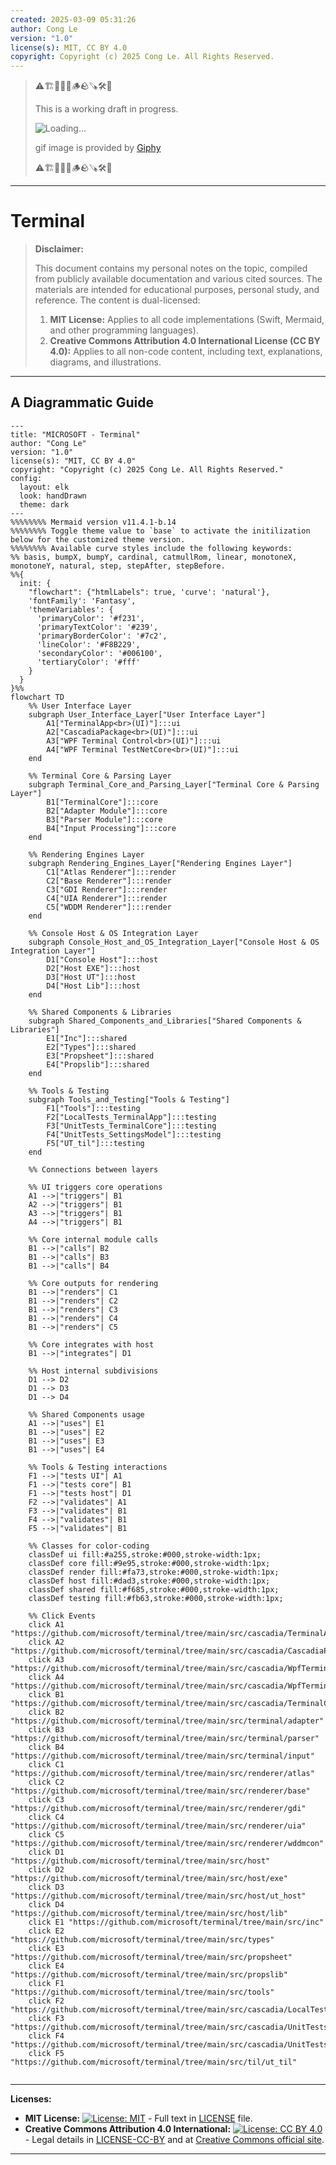 ```yaml
---
created: 2025-03-09 05:31:26
author: Cong Le
version: "1.0"
license(s): MIT, CC BY 4.0
copyright: Copyright (c) 2025 Cong Le. All Rights Reserved.
---
```


> ⚠️🏗️🚧🦺🧱🪵🪨🪚🛠️👷
> 
> This is a working draft in progress.
> 
> ![Loading...](https://media3.giphy.com/media/v1.Y2lkPTc5MGI3NjExa2F4MzJmaXMza3NyYmV5bDdyY3NkN3VzdG5md3U1Mmd1eXo1c3A2aCZlcD12MV9pbnRlcm5hbF9naWZfYnlfaWQmY3Q9Zw/l0MYBnaQSrJkgKDLO/giphy.gif)
> 
> gif image is provided by [Giphy](https://giphy.com)
> 
> ⚠️🏗️🚧🦺🧱🪵🪨🪚🛠️👷

----


# Terminal
> **Disclaimer:**
>
> This document contains my personal notes on the topic,
> compiled from publicly available documentation and various cited sources.
> The materials are intended for educational purposes, personal study, and reference.
> The content is dual-licensed:
> 1. **MIT License:** Applies to all code implementations (Swift, Mermaid, and other programming languages).
> 2. **Creative Commons Attribution 4.0 International License (CC BY 4.0):** Applies to all non-code content, including text, explanations, diagrams, and illustrations.
---


## A Diagrammatic Guide 




```mermaid
---
title: "MICROSOFT - Terminal"
author: "Cong Le"
version: "1.0"
license(s): "MIT, CC BY 4.0"
copyright: "Copyright (c) 2025 Cong Le. All Rights Reserved."
config:
  layout: elk
  look: handDrawn
  theme: dark
---
%%%%%%%% Mermaid version v11.4.1-b.14
%%%%%%%% Toggle theme value to `base` to activate the initilization below for the customized theme version.
%%%%%%%% Available curve styles include the following keywords:
%% basis, bumpX, bumpY, cardinal, catmullRom, linear, monotoneX, monotoneY, natural, step, stepAfter, stepBefore.
%%{
  init: {
    "flowchart": {"htmlLabels": true, 'curve': 'natural'},
    'fontFamily': 'Fantasy',
    'themeVariables': {
      'primaryColor': '#f231',
      'primaryTextColor': '#239',
      'primaryBorderColor': '#7c2',
      'lineColor': '#F8B229',
      'secondaryColor': '#006100',
      'tertiaryColor': '#fff'
    }
  }
}%%
flowchart TD
    %% User Interface Layer
    subgraph User_Interface_Layer["User Interface Layer"]
        A1["TerminalApp<br>(UI)"]:::ui
        A2["CascadiaPackage<br>(UI)"]:::ui
        A3["WPF Terminal Control<br>(UI)"]:::ui
        A4["WPF Terminal TestNetCore<br>(UI)"]:::ui
    end

    %% Terminal Core & Parsing Layer
    subgraph Terminal_Core_and_Parsing_Layer["Terminal Core & Parsing Layer"]
        B1["TerminalCore"]:::core
        B2["Adapter Module"]:::core
        B3["Parser Module"]:::core
        B4["Input Processing"]:::core
    end

    %% Rendering Engines Layer
    subgraph Rendering_Engines_Layer["Rendering Engines Layer"]
        C1["Atlas Renderer"]:::render
        C2["Base Renderer"]:::render
        C3["GDI Renderer"]:::render
        C4["UIA Renderer"]:::render
        C5["WDDM Renderer"]:::render
    end

    %% Console Host & OS Integration Layer
    subgraph Console_Host_and_OS_Integration_Layer["Console Host & OS Integration Layer"]
        D1["Console Host"]:::host
        D2["Host EXE"]:::host
        D3["Host UT"]:::host
        D4["Host Lib"]:::host
    end

    %% Shared Components & Libraries
    subgraph Shared_Components_and_Libraries["Shared Components & Libraries"]
        E1["Inc"]:::shared
        E2["Types"]:::shared
        E3["Propsheet"]:::shared
        E4["Propslib"]:::shared
    end

    %% Tools & Testing
    subgraph Tools_and_Testing["Tools & Testing"]
        F1["Tools"]:::testing
        F2["LocalTests_TerminalApp"]:::testing
        F3["UnitTests_TerminalCore"]:::testing
        F4["UnitTests_SettingsModel"]:::testing
        F5["UT_til"]:::testing
    end

    %% Connections between layers

    %% UI triggers core operations
    A1 -->|"triggers"| B1
    A2 -->|"triggers"| B1
    A3 -->|"triggers"| B1
    A4 -->|"triggers"| B1

    %% Core internal module calls
    B1 -->|"calls"| B2
    B1 -->|"calls"| B3
    B1 -->|"calls"| B4

    %% Core outputs for rendering
    B1 -->|"renders"| C1
    B1 -->|"renders"| C2
    B1 -->|"renders"| C3
    B1 -->|"renders"| C4
    B1 -->|"renders"| C5

    %% Core integrates with host
    B1 -->|"integrates"| D1

    %% Host internal subdivisions
    D1 --> D2
    D1 --> D3
    D1 --> D4

    %% Shared Components usage
    A1 -->|"uses"| E1
    B1 -->|"uses"| E2
    B1 -->|"uses"| E3
    B1 -->|"uses"| E4

    %% Tools & Testing interactions
    F1 -->|"tests UI"| A1
    F1 -->|"tests core"| B1
    F1 -->|"tests host"| D1
    F2 -->|"validates"| A1
    F3 -->|"validates"| B1
    F4 -->|"validates"| B1
    F5 -->|"validates"| B1

    %% Classes for color-coding
    classDef ui fill:#a255,stroke:#000,stroke-width:1px;
    classDef core fill:#9e95,stroke:#000,stroke-width:1px;
    classDef render fill:#fa73,stroke:#000,stroke-width:1px;
    classDef host fill:#dad3,stroke:#000,stroke-width:1px;
    classDef shared fill:#f685,stroke:#000,stroke-width:1px;
    classDef testing fill:#fb63,stroke:#000,stroke-width:1px;

    %% Click Events
    click A1 "https://github.com/microsoft/terminal/tree/main/src/cascadia/TerminalApp"
    click A2 "https://github.com/microsoft/terminal/tree/main/src/cascadia/CascadiaPackage"
    click A3 "https://github.com/microsoft/terminal/tree/main/src/cascadia/WpfTerminalControl"
    click A4 "https://github.com/microsoft/terminal/tree/main/src/cascadia/WpfTerminalTestNetCore"
    click B1 "https://github.com/microsoft/terminal/tree/main/src/cascadia/TerminalCore"
    click B2 "https://github.com/microsoft/terminal/tree/main/src/terminal/adapter"
    click B3 "https://github.com/microsoft/terminal/tree/main/src/terminal/parser"
    click B4 "https://github.com/microsoft/terminal/tree/main/src/terminal/input"
    click C1 "https://github.com/microsoft/terminal/tree/main/src/renderer/atlas"
    click C2 "https://github.com/microsoft/terminal/tree/main/src/renderer/base"
    click C3 "https://github.com/microsoft/terminal/tree/main/src/renderer/gdi"
    click C4 "https://github.com/microsoft/terminal/tree/main/src/renderer/uia"
    click C5 "https://github.com/microsoft/terminal/tree/main/src/renderer/wddmcon"
    click D1 "https://github.com/microsoft/terminal/tree/main/src/host"
    click D2 "https://github.com/microsoft/terminal/tree/main/src/host/exe"
    click D3 "https://github.com/microsoft/terminal/tree/main/src/host/ut_host"
    click D4 "https://github.com/microsoft/terminal/tree/main/src/host/lib"
    click E1 "https://github.com/microsoft/terminal/tree/main/src/inc"
    click E2 "https://github.com/microsoft/terminal/tree/main/src/types"
    click E3 "https://github.com/microsoft/terminal/tree/main/src/propsheet"
    click E4 "https://github.com/microsoft/terminal/tree/main/src/propslib"
    click F1 "https://github.com/microsoft/terminal/tree/main/src/tools"
    click F2 "https://github.com/microsoft/terminal/tree/main/src/cascadia/LocalTests_TerminalApp"
    click F3 "https://github.com/microsoft/terminal/tree/main/src/cascadia/UnitTests_TerminalCore"
    click F4 "https://github.com/microsoft/terminal/tree/main/src/cascadia/UnitTests_SettingsModel"
    click F5 "https://github.com/microsoft/terminal/tree/main/src/til/ut_til"
    
```




---
**Licenses:**

- **MIT License:**  [![License: MIT](https://img.shields.io/badge/License-MIT-yellow.svg)](LICENSE) - Full text in [LICENSE](LICENSE) file.
- **Creative Commons Attribution 4.0 International:** [![License: CC BY 4.0](https://licensebuttons.net/l/by/4.0/88x31.png)](LICENSE-CC-BY) - Legal details in [LICENSE-CC-BY](LICENSE-CC-BY) and at [Creative Commons official site](http://creativecommons.org/licenses/by/4.0/).

---
